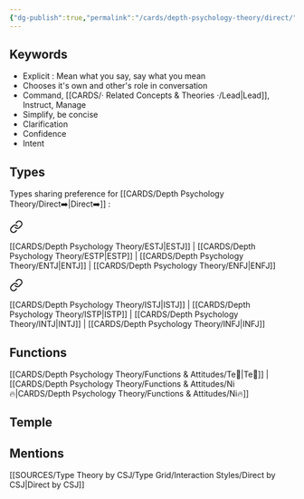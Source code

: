 ```yaml
---
{"dg-publish":true,"permalink":"/cards/depth-psychology-theory/direct/","created":"2023-01-01T13:12:17.828+01:00","updated":"2023-04-23T08:59:04.010+02:00"}
---
```



## Keywords
- Explicit : Mean what you say, say what you mean
- Chooses it's own and other's role in conversation
- Command, [[CARDS/· Related Concepts & Theories ·/Lead\|Lead]], Instruct, Manage
- Simplify, be concise
- Clarification
- Confidence
- Intent

## Types 
Types sharing preference for [[CARDS/Depth Psychology Theory/Direct➡️\|Direct➡️]] : 

<div class="transclusion internal-embed is-loaded"><a class="markdown-embed-link" href="/cards/depth-psychology-theory/structure/#3e8630" aria-label="Open link"><svg xmlns="http://www.w3.org/2000/svg" width="24" height="24" viewBox="0 0 24 24" fill="none" stroke="currentColor" stroke-width="2" stroke-linecap="round" stroke-linejoin="round" class="svg-icon lucide-link"><path d="M10 13a5 5 0 0 0 7.54.54l3-3a5 5 0 0 0-7.07-7.07l-1.72 1.71"></path><path d="M14 11a5 5 0 0 0-7.54-.54l-3 3a5 5 0 0 0 7.07 7.07l1.71-1.71"></path></svg></a><div class="markdown-embed">



[[CARDS/Depth Psychology Theory/ESTJ\|ESTJ]] | [[CARDS/Depth Psychology Theory/ESTP\|ESTP]] | [[CARDS/Depth Psychology Theory/ENTJ\|ENTJ]] | [[CARDS/Depth Psychology Theory/ENFJ\|ENFJ]] 

</div></div>


<div class="transclusion internal-embed is-loaded"><a class="markdown-embed-link" href="/cards/depth-psychology-theory/finisher/#a2cd63" aria-label="Open link"><svg xmlns="http://www.w3.org/2000/svg" width="24" height="24" viewBox="0 0 24 24" fill="none" stroke="currentColor" stroke-width="2" stroke-linecap="round" stroke-linejoin="round" class="svg-icon lucide-link"><path d="M10 13a5 5 0 0 0 7.54.54l3-3a5 5 0 0 0-7.07-7.07l-1.72 1.71"></path><path d="M14 11a5 5 0 0 0-7.54-.54l-3 3a5 5 0 0 0 7.07 7.07l1.71-1.71"></path></svg></a><div class="markdown-embed">



[[CARDS/Depth Psychology Theory/ISTJ\|ISTJ]] | [[CARDS/Depth Psychology Theory/ISTP\|ISTP]] | [[CARDS/Depth Psychology Theory/INTJ\|INTJ]] | [[CARDS/Depth Psychology Theory/INFJ\|INFJ]]  

</div></div>


## Functions 
[[CARDS/Depth Psychology Theory/Functions & Attitudes/Te🏹\|Te🏹]] | [[CARDS/Depth Psychology Theory/Functions & Attitudes/Ni🔥\|CARDS/Depth Psychology Theory/Functions & Attitudes/Ni🔥]] 

## Temple 

## Mentions
[[SOURCES/Type Theory by CSJ/Type Grid/Interaction Styles/Direct by CSJ\|Direct by CSJ]]

